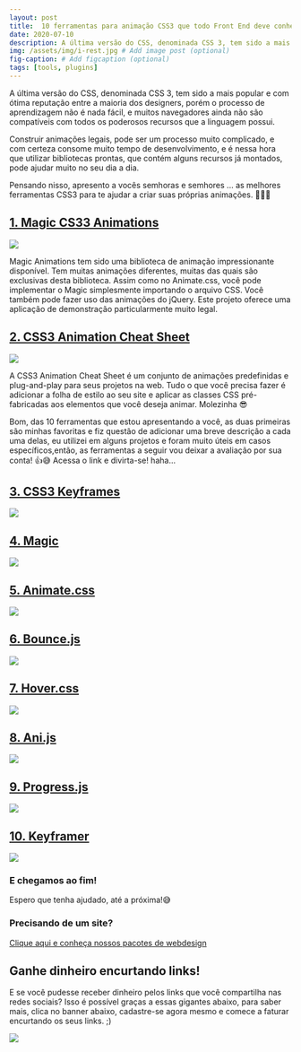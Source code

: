 ```yaml
---
layout: post
title:  10 ferramentas para animação CSS3 que todo Front End deve conhecer
date: 2020-07-10
description: A última versão do CSS, denominada CSS 3, tem sido a mais popular e com ótima reputação entre a maioria dos designers, porém o processo de aprendizagem não é nada fácil, e muitos navegadores ainda não são compatíveis com todos os poderosos recursos que a linguagem possui.
img: /assets/img/i-rest.jpg # Add image post (optional)
fig-caption: # Add figcaption (optional)
tags: [tools, plugins]
---
```

A última versão do CSS, denominada CSS 3, tem sido a mais popular e com ótima reputação entre a maioria dos designers, porém o processo de aprendizagem não é nada fácil, e muitos navegadores ainda não são compatíveis com todos os poderosos recursos que a linguagem possui.

Construir animações legais, pode ser um processo muito complicado, e com certeza consome muito tempo de desenvolvimento, e é nessa hora que utilizar bibliotecas prontas, que contém alguns recursos já montados, pode ajudar muito no seu dia a dia.

Pensando nisso, apresento a vocês semhoras e semhores ... as melhores ferramentas CSS3 para te ajudar a criar suas próprias animações. 👊💥😉

## [1. Magic CS33 Animations](https://www.minimamente.com/project/magic/)

![](https://i2.wp.com/www.upmasters.com/wp-content/uploads/2016/01/1-Magic-Animations-CSS3-1.jpeg?w=625&ssl=1)

Magic Animations tem sido uma biblioteca de animação impressionante disponível. Tem muitas animações diferentes, muitas das quais são exclusivas desta biblioteca. Assim como no Animate.css, você pode implementar o Magic simplesmente importando o arquivo CSS. Você também pode fazer uso das animações do jQuery. Este projeto oferece uma aplicação de demonstração particularmente muito legal.

## [2. CSS3 Animation Cheat Sheet](http://www.justinaguilar.com/animations/)

![](https://i2.wp.com/www.upmasters.com/wp-content/uploads/2016/01/2-CSS3-Animation-Cheat-Sheet.jpg?w=625&ssl=1)

A CSS3 Animation Cheat Sheet é um conjunto de animações predefinidas e plug-and-play para seus projetos na web. Tudo o que você precisa fazer é adicionar a folha de estilo ao seu site e aplicar as classes CSS pré-fabricadas aos elementos que você deseja animar. Molezinha 😎

Bom, das 10 ferramentas que estou apresentando a você, as duas primeiras são minhas favoritas e fiz questão de adicionar uma breve descrição a cada uma delas, eu utilizei em alguns projetos e foram muito úteis em casos específicos,então, as ferramentas a seguir vou deixar a avaliação por sua conta! 👍😅 Acessa o link e divirta-se! haha...

## [3. CSS3 Keyframes](http://cssanimate.com/)

![](https://i0.wp.com/www.upmasters.com/wp-content/uploads/2016/01/3-CSS3-Keyframes-Animation-Generator.jpeg?w=625&ssl=1)



## [4. Magic](https://www.minimamente.com/magic-css3-animations-by-minimac/)

![](https://i1.wp.com/www.upmasters.com/wp-content/uploads/2016/01/4-Magic-CSS3-animations1-1.jpeg?w=625&ssl=1)

## [5. Animate.css](https://animate.style/)

![](https://i2.wp.com/www.upmasters.com/wp-content/uploads/2016/01/5-animatecss.jpeg?w=625&ssl=1)

## [6. Bounce.js](http://bouncejs.com/)

![](https://i2.wp.com/www.upmasters.com/wp-content/uploads/2016/01/6-bounce-js.jpg?w=625&ssl=1)

## [7. Hover.css](http://ianlunn.github.io/Hover/)

![](https://i2.wp.com/www.upmasters.com/wp-content/uploads/2016/01/7-hover-css.jpg?w=625&ssl=1)

## [8. Ani.js](http://anijs.github.io/)

![](https://i1.wp.com/www.upmasters.com/wp-content/uploads/2016/01/8-anijs.jpg?w=625&ssl=1)

## [9. Progress.js](http://usablica.github.io/progress.js/)

![](https://i2.wp.com/www.upmasters.com/wp-content/uploads/2016/01/9-progressjs.jpeg?w=625&ssl=1)

## [10. Keyframer](http://alexberg.in/keyframer/)

![](https://i0.wp.com/www.upmasters.com/wp-content/uploads/2016/01/10-Keyframer1.jpeg?w=625&ssl=1)

### E chegamos ao fim!

Espero que tenha ajudado, até a próxima!😅

### Precisando de um site?

[Clique aqui e conheça nossos pacotes de webdesign](https://cleandesign.netlify.app/)

## Ganhe dinheiro encurtando links!

E se você pudesse receber dinheiro pelos links que você compartilha nas redes sociais? Isso é possível graças a essas gigantes abaixo, para saber mais, clica no banner abaixo, cadastre-se agora mesmo e comece a faturar encurtando os seus links. ;)

[![](https://img.cut-urls.com/r2.gif)](https://exe.io/ref/JhonathanRb)